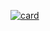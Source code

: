 [![card](https://github-readme-stats.vercel.app/api?username=CarlosMatias1&theme=default)](https://github.com/anuraghazra/github-readme-stats)
